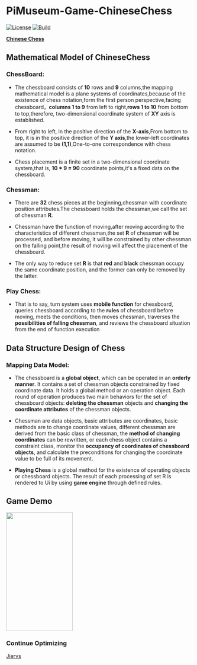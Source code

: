 # PiMuseum-Game-ChineseChess 

[![License](https://img.shields.io/badge/license-Apache%202-green.svg)](https://www.apache.org/licenses/LICENSE-2.0) [![Build](https://travis-ci.org/Pimuseum/pi-game-chinesechess-demo.svg?branch=master)](https://travis-ci.org/Pimuseum/pi-game-chinesechess-client.svg?branch=master)

[**Chinese Chess**](https://en.wikipedia.org/wiki/Xiangqi)

## Mathematical Model of ChineseChess
### **ChessBoard:**    
* The chessboard consists of **10** rows and **9** columns,the mapping mathematical model is a plane systems of coordinates,because of the existence of chess notation,form the first person perspective,facing chessboard，**columns 1 to 9** from left to right,**rows 1 to 10** from bottom to top,therefore, two-dimensional coordinate system of **XY** axis is established.

* From right to left, in the positive direction of the **X-axis**,From bottom to top, it is in the positive direction of the **Y axis**,the lower-left coordinates are assumed to be **(1,1)**,One-to-one correspondence with chess notation.

* Chess placement is a finite set in a two-dimensional coordinate system,that is, **10 * 9 = 90** coordinate points,it's a fixed data on the chessboard. 

### **Chessman:**  
* There are **32** chess pieces at the beginning,chessman with coordinate position attributes.The chessboard holds the chessman,we call the set of chessman **R**.

* Chessman have the function of moving,after moving according to the characteristics of different chessman,the set **R** of chessman will be processed, and before moving, it will be constrained by other chessman on the falling point,the result of moving will affect the placement of the chessboard. 

* The only way to reduce set **R** is that **red** and **black** chessman occupy the same coordinate position, and the former can only be removed by the latter.

### **Play Chess:**
* That is to say, turn system uses **mobile function** for chessboard, queries chessboard according to the **rules** of chessboard before moving, meets the conditions, then moves chessman, traverses the **possibilities of falling chessman**, and reviews the chessboard situation from the end of function execution 

## Data Structure Design of Chess

### **Mapping Data Model:**

* The chessboard is a **global object**, which can be operated in an **orderly manner**. It contains a set of chessman objects constrained by fixed coordinate data. It holds a global method or an operation object. Each round of operation produces two main behaviors for the set of chessboard objects: **deleting the chessman** objects and **changing the coordinate attributes** of the chessman objects.

* Chessman are data objects, basic attributes are coordinates, basic methods are to change coordinate values, different chessman are derived from the basic class of chessman, the **method of changing coordinates** can be rewritten, or each chess object contains a constraint class, monitor the **occupancy of coordinates of chessboard objects**, and calculate the preconditions for changing the coordinate value to be full of its movement.

* **Playing Chess** is a global method for the existence of operating objects or chessboard objects. The result of each processing of set R is rendered to Ui by using **game engine** through defined rules.

## Game Demo

<img width="180" height="320" src="pimuseum-game-chinesechess.gif"/>

### **Continue Optimizing**  

[Jiervs](https://github.com/Jiervs)

